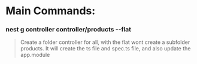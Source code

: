 # Main Commands:

### nest g controller controller/products --flat

> Create a folder controller for all, with the flat wont create a subfolder products. It will create the ts file and spec.ts file, and also update the app.module
